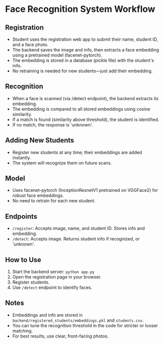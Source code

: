 # Face Recognition System Workflow

## Registration
- Student uses the registration web app to submit their name, student ID, and a face photo.
- The backend saves the image and info, then extracts a face embedding using a pretrained model (facenet-pytorch).
- The embedding is stored in a database (pickle file) with the student's info.
- No retraining is needed for new students—just add their embedding.

## Recognition
- When a face is scanned (via /detect endpoint), the backend extracts its embedding.
- The embedding is compared to all stored embeddings using cosine similarity.
- If a match is found (similarity above threshold), the student is identified.
- If no match, the response is 'unknown'.

## Adding New Students
- Register new students at any time; their embeddings are added instantly.
- The system will recognize them on future scans.

## Model
- Uses facenet-pytorch (InceptionResnetV1 pretrained on VGGFace2) for robust face embeddings.
- No need to retrain for each new student.

## Endpoints
- `/register`: Accepts image, name, and student ID. Stores info and embedding.
- `/detect`: Accepts image. Returns student info if recognized, or 'unknown'.

## How to Use
1. Start the backend server: `python app.py`
2. Open the registration page in your browser.
3. Register students.
4. Use `/detect` endpoint to identify faces.

## Notes
- Embeddings and info are stored in `backend/registered_students/embeddings.pkl` and `students.csv`.
- You can tune the recognition threshold in the code for stricter or looser matching.
- For best results, use clear, front-facing photos.
